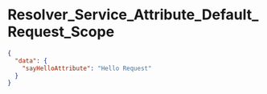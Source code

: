 # Resolver_Service_Attribute_Default_Request_Scope

```json
{
  "data": {
    "sayHelloAttribute": "Hello Request"
  }
}
```
